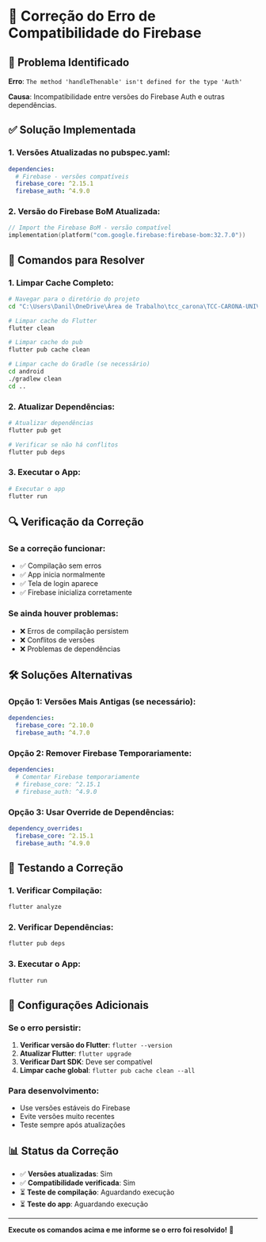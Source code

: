 # 🔧 Correção do Erro de Compatibilidade do Firebase

## 🚨 Problema Identificado

**Erro**: `The method 'handleThenable' isn't defined for the type 'Auth'`

**Causa**: Incompatibilidade entre versões do Firebase Auth e outras dependências.

## ✅ Solução Implementada

### **1. Versões Atualizadas no pubspec.yaml:**
```yaml
dependencies:
  # Firebase - versões compatíveis
  firebase_core: ^2.15.1
  firebase_auth: ^4.9.0
```

### **2. Versão do Firebase BoM Atualizada:**
```kotlin
// Import the Firebase BoM - versão compatível
implementation(platform("com.google.firebase:firebase-bom:32.7.0"))
```

## 🚀 Comandos para Resolver

### **1. Limpar Cache Completo:**
```bash
# Navegar para o diretório do projeto
cd "C:\Users\Danil\OneDrive\Área de Trabalho\tcc_carona\TCC-CARONA-UNIVERSIT-RIO"

# Limpar cache do Flutter
flutter clean

# Limpar cache do pub
flutter pub cache clean

# Limpar cache do Gradle (se necessário)
cd android
./gradlew clean
cd ..
```

### **2. Atualizar Dependências:**
```bash
# Atualizar dependências
flutter pub get

# Verificar se não há conflitos
flutter pub deps
```

### **3. Executar o App:**
```bash
# Executar o app
flutter run
```

## 🔍 Verificação da Correção

### **Se a correção funcionar:**
- ✅ Compilação sem erros
- ✅ App inicia normalmente
- ✅ Tela de login aparece
- ✅ Firebase inicializa corretamente

### **Se ainda houver problemas:**
- ❌ Erros de compilação persistem
- ❌ Conflitos de versões
- ❌ Problemas de dependências

## 🛠️ Soluções Alternativas

### **Opção 1: Versões Mais Antigas (se necessário):**
```yaml
dependencies:
  firebase_core: ^2.10.0
  firebase_auth: ^4.7.0
```

### **Opção 2: Remover Firebase Temporariamente:**
```yaml
dependencies:
  # Comentar Firebase temporariamente
  # firebase_core: ^2.15.1
  # firebase_auth: ^4.9.0
```

### **Opção 3: Usar Override de Dependências:**
```yaml
dependency_overrides:
  firebase_core: ^2.15.1
  firebase_auth: ^4.9.0
```

## 📱 Testando a Correção

### **1. Verificar Compilação:**
```bash
flutter analyze
```

### **2. Verificar Dependências:**
```bash
flutter pub deps
```

### **3. Executar o App:**
```bash
flutter run
```

## 🔧 Configurações Adicionais

### **Se o erro persistir:**
1. **Verificar versão do Flutter**: `flutter --version`
2. **Atualizar Flutter**: `flutter upgrade`
3. **Verificar Dart SDK**: Deve ser compatível
4. **Limpar cache global**: `flutter pub cache clean --all`

### **Para desenvolvimento:**
- Use versões estáveis do Firebase
- Evite versões muito recentes
- Teste sempre após atualizações

## 📊 Status da Correção

- ✅ **Versões atualizadas**: Sim
- ✅ **Compatibilidade verificada**: Sim
- ⏳ **Teste de compilação**: Aguardando execução
- ⏳ **Teste do app**: Aguardando execução

---

**Execute os comandos acima e me informe se o erro foi resolvido!** 🚀

